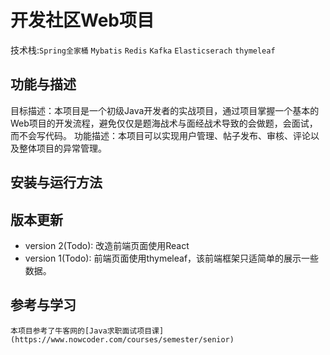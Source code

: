# 开发社区Web项目
技术栈:`Spring全家桶` `Mybatis` `Redis` `Kafka` `Elasticserach` `thymeleaf`
## 功能与描述
目标描述：本项目是一个初级Java开发者的实战项目，通过项目掌握一个基本的Web项目的开发流程，避免仅仅是题海战术与面经战术导致的会做题，会面试，而不会写代码。
功能描述：本项目可以实现用户管理、帖子发布、审核、评论以及整体项目的异常管理。
## 安装与运行方法
## 版本更新
- version 2(Todo): 改造前端页面使用React
- version 1(Todo): 前端页面使用thymeleaf，该前端框架只适简单的展示一些数据。
## 参考与学习
```
本项目参考了牛客网的[Java求职面试项目课](https://www.nowcoder.com/courses/semester/senior)
```
